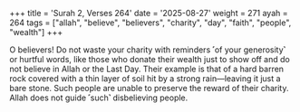+++
title = 'Surah 2, Verses 264'
date = '2025-08-27'
weight = 271
ayah = 264
tags = ["allah", "believe", "believers", "charity", "day", "faith", "people", "wealth"]
+++

O believers! Do not waste your charity with reminders ˹of your generosity˺ or hurtful words, like those who donate their wealth just to show off and do not believe in Allah or the Last Day. Their example is that of a hard barren rock covered with a thin layer of soil hit by a strong rain—leaving it just a bare stone. Such people are unable to preserve the reward of their charity. Allah does not guide ˹such˺ disbelieving people.